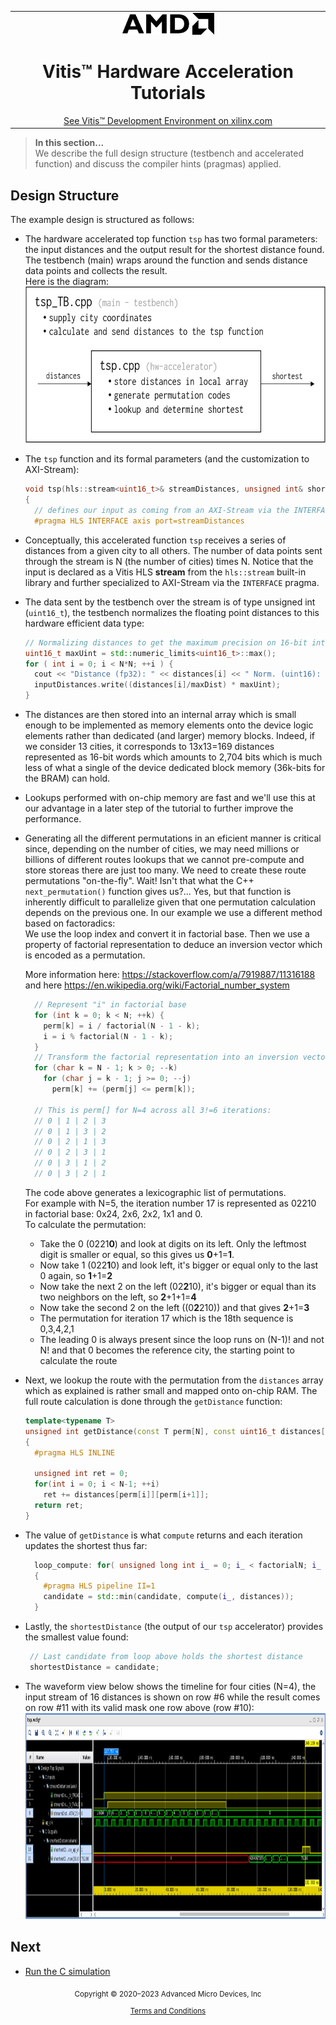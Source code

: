 <!--
/*
 * Copyright 2020-2022 Xilinx, Inc.
 *
 * Licensed under the Apache License, Version 2.0 (the "License");
 * you may not use this file except in compliance with the License.
 * You may obtain a copy of the License at:
 * http://www.apache.org/licenses/LICENSE-2.0
 *
 * Unless required by applicable law or agreed to in writing, software
 * distributed under the License is distributed on an "AS IS" BASIS,
 * WITHOUT WARRANTIES OR CONDITIONS OF ANY KIND, either express or implied.
 * See the License for the specific language governing permissions and
 * limitations under the License.
 */ -->
 
<table class="sphinxhide" width="100%">
 <tr width="100%">
    <td align="center"><img src="https://raw.githubusercontent.com/Xilinx/Image-Collateral/main/xilinx-logo.png" width="30%"/><h1>Vitis™ Hardware Acceleration Tutorials</h1>
    <a href="https://www.xilinx.com/products/design-tools/vitis.html">See Vitis™ Development Environment on xilinx.com</a>
    </td>
 </tr>
</table>

 > **In this section...**   
We describe the full design structure (testbench and accelerated function) and discuss the compiler hints (pragmas) applied. 

## Design Structure
The example design is structured as follows:
- The hardware accelerated top function `tsp` has two formal parameters: the input distances and the output result for the shortest distance found.  The testbench (main) wraps around the function and sends distance data points and collects the result.  
 Here is the diagram:  
  <img src="./images/descript.png" alt="block diagram" title="description" width="600" height="250" />  
- The `tsp` function and its formal parameters (and the customization to AXI-Stream):  
  ```cpp
  void tsp(hls::stream<uint16_t>& streamDistances, unsigned int& shortestDistance)
  {
    // defines our input as coming from an AXI-Stream via the INTERFACE pragma
    #pragma HLS INTERFACE axis port=streamDistances
  ``` 
- Conceptually, this accelerated function `tsp` receives a series of distances from a given city to all others.  The number of data points sent through the stream is N (the number of cities) times N. Notice that the input is declared as a Vitis HLS **stream** from the `hls::stream` built-in library and further specialized to AXI-Stream via the `INTERFACE` pragma. 
- The data sent by the testbench over the stream is of type unsigned int (`uint16_t`), the testbench normalizes the floating point distances to this hardware efficient data type: 
  ```cpp
  // Normalizing distances to get the maximum precision on 16-bit integers
  uint16_t maxUint = std::numeric_limits<uint16_t>::max();
  for ( int i = 0; i < N*N; ++i ) {
    cout << "Distance (fp32): " << distances[i] << " Norm. (uint16): " << (uint16_t)((distances[i]/maxDist) * maxUint);
    inputDistances.write((distances[i]/maxDist) * maxUint);
  }
  ```
- The distances are then stored into an internal array which is small enough to be implemented as memory elements onto the device logic elements rather than dedicated (and larger) memory blocks.  Indeed, if we consider 13 cities, it corresponds to 13x13=169 distances represented as 16-bit words which amounts to 2,704 bits which is much less of what a single of the device dedicated block memory (36k-bits for the BRAM) can hold.
- Lookups performed with on-chip memory are fast and we'll use this at our advantage in a later step of the tutorial to further improve the performance.
- Generating all the different permutations in an eficient manner is critical since, depending on the number of cities, we may need millions or billions of different routes lookups that we cannot pre-compute and store storeas there are just too many. We need to create these route permutations "on-the-fly".
Wait! Isn't that what the C++ `next_permutation()` function gives us?... Yes, but that function is inherently difficult to parallelize given that one permutation calculation depends on the previous one.  In our example we use a different method based on factoradics:   
We use the loop index and convert it in factorial base. Then we use a property of factorial representation to deduce an inversion vector which is encoded as a permutation.

  More information here: https://stackoverflow.com/a/7919887/11316188   
  and here https://en.wikipedia.org/wiki/Factorial_number_system

  ```cpp
    // Represent "i" in factorial base
    for (int k = 0; k < N; ++k) {
      perm[k] = i / factorial(N - 1 - k);
      i = i % factorial(N - 1 - k);
    }
    // Transform the factorial representation into an inversion vector
    for (char k = N - 1; k > 0; --k)
      for (char j = k - 1; j >= 0; --j)
        perm[k] += (perm[j] <= perm[k]);
  
    // This is perm[] for N=4 across all 3!=6 iterations:
    // 0 | 1 | 2 | 3
    // 0 | 1 | 3 | 2
    // 0 | 2 | 1 | 3
    // 0 | 2 | 3 | 1
    // 0 | 3 | 1 | 2
    // 0 | 3 | 2 | 1
  ```

  The code above generates a lexicographic list of permutations.  
  For example with N=5, the iteration number 17 is represented as 02210 in factorial base: 0x24, 2x6, 2x2, 1x1 and 0.  
  To calculate the permutation:
  - Take the 0 (0221**0**) and look at digits on its left. Only the leftmost digit is smaller or equal, so this gives us **0**+1=**1**.
  - Now take 1 (022**1**0) and look left, it's bigger or equal only to the last 0 again, so **1**+1=**2**
  - Now take the next 2 on the left (02**2**10), it's bigger or equal than its two neighbors on the left, so  **2**+1+1=**4**
  - Now take the second 2 on the left ((0**2**210)) and that gives **2**+1=**3** 
  - The permutation for iteration 17 which is the 18th sequence is 0,3,4,2,1
  - The leading 0 is always present since the loop runs on (N-1)! and not N! and that 0 becomes the reference city, the starting point to calculate the route  

- Next, we lookup the route with the permutation from the `distances` array which as explained is rather small and mapped onto on-chip RAM.  The full route calculation is done through the `getDistance` function:

  ```cpp
  template<typename T>
  unsigned int getDistance(const T perm[N], const uint16_t distances[N][N])
  {
    #pragma HLS INLINE

    unsigned int ret = 0;
    for(int i = 0; i < N-1; ++i)
      ret += distances[perm[i]][perm[i+1]];
    return ret;
  }
  ```
- The value of `getDistance` is what `compute` returns and each iteration updates the shortest thus far:
  ```cpp
    loop_compute: for( unsigned long int i_ = 0; i_ < factorialN; i_ += 1 )
    {
      #pragma HLS pipeline II=1
      candidate = std::min(candidate, compute(i_, distances));
    }
  ```
- Lastly, the `shortestDistance` (the output of our `tsp` accelerator) provides the smallest value found:
  ```cpp
   // Last candidate from loop above holds the shortest distance
   shortestDistance = candidate;
   ```
 - The waveform view below shows the timeline for four cities (N=4), the input stream of 16 distances is shown on row #6 while the result comes on row #11 with its valid mask one row above (row #10):  
   <img src="./images/wave1.png" alt="waveform" title="waveform" width="990" height="330" /> 
 
## Next

* [Run the C simulation](./csim.md)



<p class="sphinxhide" align="center"><sub>Copyright © 2020–2023 Advanced Micro Devices, Inc</sub></p>

<p class="sphinxhide" align="center"><sup><a href="https://www.amd.com/en/corporate/copyright">Terms and Conditions</a></sup></p>
